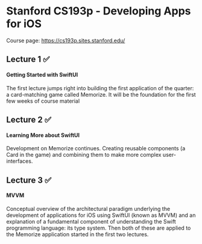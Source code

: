 # Stanford CS193p - Developing Apps for iOS

Course page: https://cs193p.sites.stanford.edu/

## Lecture 1 :white_check_mark:
#### Getting Started with SwiftUI
The first lecture jumps right into building the first application of the quarter: a card-matching game called Memorize.  It will be the foundation for the first few weeks of course material

## Lecture 2 :white_check_mark:
#### Learning More about SwiftUI
Development on Memorize continues.  Creating reusable components (a Card in the game) and combining them to make more complex user-interfaces.

## Lecture 3 :white_check_mark:
#### MVVM
Conceptual overview of the architectural paradigm underlying the development of applications for iOS using SwiftUI (known as MVVM) and an explanation of a fundamental component of understanding the Swift programming language: its type system.  Then both of these are applied to the Memorize application started in the first two lectures.
